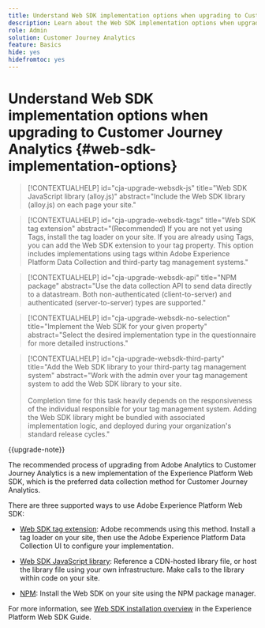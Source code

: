 ```yaml
---
title: Understand Web SDK implementation options when upgrading to Customer Journey Analytics
description: Learn about the Web SDK implementation options when upgrading to Customer Journey Analytics
role: Admin
solution: Customer Journey Analytics
feature: Basics
hide: yes
hidefromtoc: yes
---
```

# Understand Web SDK implementation options when upgrading to Customer Journey Analytics {#web-sdk-implementation-options}

<!-- markdownlint-disable MD034 -->

>[!CONTEXTUALHELP]
>id="cja-upgrade-websdk-js"
>title="Web SDK JavaScript library (alloy.js)"
>abstract="Include the Web SDK library (alloy.js) on each page your site."

<!-- markdownlint-enable MD034 -->

<!-- markdownlint-disable MD034 -->

>[!CONTEXTUALHELP]
>id="cja-upgrade-websdk-tags"
>title="Web SDK tag extension"
>abstract="(Recommended) If you are not yet using Tags, install the tag loader on your site. If you are already using Tags, you can add the Web SDK extension to your tag property. This option includes implementations using tags within Adobe Experience Platform Data Collection and third-party tag management systems."

<!-- markdownlint-enable MD034 -->

<!-- markdownlint-disable MD034 -->

>[!CONTEXTUALHELP]
>id="cja-upgrade-websdk-api"
>title="NPM package"
>abstract="Use the data collection API to send data directly to a datastream. Both non-authenticated (client-to-server) and authenticated (server-to-server) types are supported."

<!-- markdownlint-enable MD034 -->

<!-- markdownlint-disable MD034 -->

>[!CONTEXTUALHELP]
>id="cja-upgrade-websdk-no-selection"
>title="Implement the Web SDK for your given property"
>abstract="Select the desired implementation type in the questionnaire for more detailed instructions."

<!-- markdownlint-enable MD034 -->

<!-- markdownlint-disable MD034 -->

>[!CONTEXTUALHELP]
>id="cja-upgrade-websdk-third-party"
>title="Add the Web SDK library to your third-party tag management system"
>abstract="Work with the admin over your tag management system to add the Web SDK library to your site.<br><br>Completion time for this task heavily depends on the responsiveness of the individual responsible for your tag management system. Adding the Web SDK library might be bundled with associated implementation logic, and deployed during your organization's standard release cycles."

<!-- markdownlint-enable MD034 -->

{{upgrade-note}}

The recommended process of upgrading from Adobe Analytics to Customer Journey Analytics is a new implementation of the Experience Platform Web SDK, which is the preferred data collection method for Customer Journey Analytics.

There are three supported ways to use Adobe Experience Platform Web SDK:

* [Web SDK tag extension](https://experienceleague.adobe.com/en/docs/experience-platform/web-sdk/install/extension): Adobe recommends using this method. Install a tag loader on your site, then use the Adobe Experience Platform Data Collection UI to configure your implementation.

* [Web SDK JavaScript library](https://experienceleague.adobe.com/en/docs/experience-platform/web-sdk/install/library): Reference a CDN-hosted library file, or host the library file using your own infrastructure. Make calls to the library within code on your site.

* [NPM](https://experienceleague.adobe.com/en/docs/experience-platform/web-sdk/install/npm): Install the Web SDK on your site using the NPM package manager.

For more information, see [Web SDK installation overview](https://experienceleague.adobe.com/en/docs/experience-platform/web-sdk/install/overview) in the Experience Platform Web SDK Guide.



